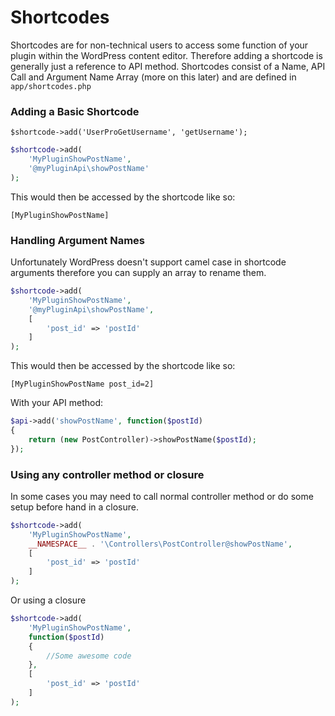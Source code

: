 # Shortcodes

Shortcodes are for non-technical users to access some function of your plugin within the WordPress content editor. Therefore adding a shortcode is generally just a reference to API method. Shortcodes consist of a Name, API Call and Argument Name Array (more on this later) and are defined in `app/shortcodes.php`

### Adding a Basic Shortcode

	$shortcode->add('UserProGetUsername', 'getUsername');

``` php
$shortcode->add(
    'MyPluginShowPostName',
    '@myPluginApi\showPostName'
);
```


This would then be accessed by the shortcode like so:

	[MyPluginShowPostName]


### Handling Argument Names

Unfortunately WordPress doesn't support camel case in shortcode arguments therefore you can supply an array to rename them.


``` php
$shortcode->add(
    'MyPluginShowPostName',
    '@myPluginApi\showPostName',
    [
        'post_id' => 'postId'
    ]
);

```

This would then be accessed by the shortcode like so:

	[MyPluginShowPostName post_id=2]

With your API method:

``` php
$api->add('showPostName', function($postId)
{
    return (new PostController)->showPostName($postId);
});
```

### Using any controller method or closure

In some cases you may need to call normal controller method or do some setup before hand in a closure.

``` php
$shortcode->add(
    'MyPluginShowPostName',
    __NAMESPACE__ . '\Controllers\PostController@showPostName',
    [
        'post_id' => 'postId'
    ]
);
```
Or using a closure
``` php
$shortcode->add(
    'MyPluginShowPostName',
    function($postId)
    {
        //Some awesome code
    },
    [
        'post_id' => 'postId'
    ]
);

```
